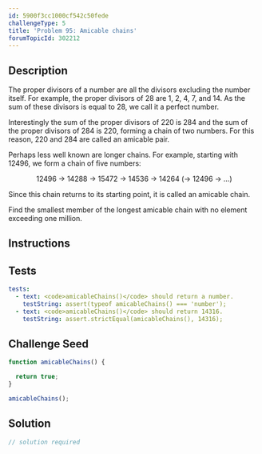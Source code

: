 ```yaml
---
id: 5900f3cc1000cf542c50fede
challengeType: 5
title: 'Problem 95: Amicable chains'
forumTopicId: 302212
---
```


## Description

<section id='description'>

The proper divisors of a number are all the divisors excluding the number itself. For example, the proper divisors of 28 are 1, 2, 4, 7, and 14. As the sum of these divisors is equal to 28, we call it a perfect number.

Interestingly the sum of the proper divisors of 220 is 284 and the sum of the proper divisors of 284 is 220, forming a chain of two numbers. For this reason, 220 and 284 are called an amicable pair.

Perhaps less well known are longer chains. For example, starting with 12496, we form a chain of five numbers:

<div style="text-align: center;">
  12496 → 14288 → 15472 → 14536 → 14264 (→ 12496 → ...)
</div>

Since this chain returns to its starting point, it is called an amicable chain.

Find the smallest member of the longest amicable chain with no element exceeding one million.

</section>

## Instructions

<section id='instructions'>

</section>

## Tests

<section id='tests'>

```yml
tests:
  - text: <code>amicableChains()</code> should return a number.
    testString: assert(typeof amicableChains() === 'number');
  - text: <code>amicableChains()</code> should return 14316.
    testString: assert.strictEqual(amicableChains(), 14316);

```

</section>

## Challenge Seed

<section id='challengeSeed'>

<div id='js-seed'>

```js
function amicableChains() {

  return true;
}

amicableChains();
```

</div>

</section>

## Solution

<section id='solution'>

```js
// solution required
```

</section>

